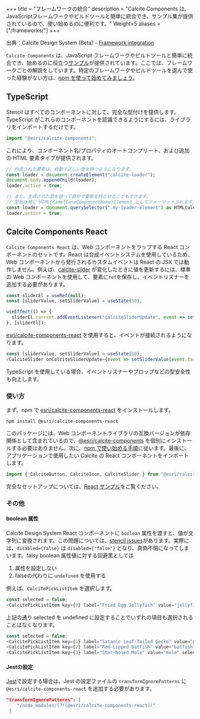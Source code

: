 +++
title = "フレームワークの統合"
description = "Calcite Components は、JavaScriptフレームワークやビルドツールと簡単に統合でき、サンプル集が提供されているので、使い始めるのに便利です。"
Weight=5
aliases = ["/frameworks/"]
+++

出典：Calcite Design System (Beta) - [Framework integration](https://developers.arcgis.com/calcite-design-system/frameworks/)

`Calcite Components` は、JavaScript フレームワークやビルドツールと簡単に統合でき、始めるのに役立つ[サンプル](https://github.com/Esri/calcite-components-examples)が提供されています。ここでは、フレームワークごとの解説をしています。特定のフレームワークやビルドツールを選んで使った経験がない方は、[npm を使って始めてみましょう](https://developers.arcgis.com/calcite-design-system/get-started/#use-the-npm-package)。

## TypeScript

Stencil はすべてのコンポーネントに対して、完全な型付けを提供します。TypeScript がこれらのコンポーネントを認識できるようにするには、ライブラリをインポートするだけです。

```JavaScript
import "@esri/calcite-components";
```

これにより、コンポーネント名/プロパティのオートコンプリート、および追加の HTML 要素タイプが提供されます。

```JavaScript
// 作成された要素は、自動で正しい型を持つようになります。
const loader = document.createElement("calcite-loader");
document.body.appendChild(loader);
loader.active = true;

// また、生成された型を使って自分で要素を持たせることもできます。
// 型名は常に HTML{CamelCaseComponentName}Element としてフォーマットされます。
const loader = document.querySelector(".my-loader-element") as HTMLCalciteLoaderElement;
loader.active = true;
```

## Calcite Components React

`Calcite Components React` は、Web コンポーネントをラップする React コンポーネントのセットです。React は合成イベントシステムを使用しているため、Web コンポーネントから発行されるカスタムイベントは React の JSX では動作しません。例えば、[calcite-slider](https://developers.arcgis.com/calcite-design-system/components/slider/) が変化したときに値を更新するには、標準の Web コンポーネントを使用して、要素に`ref`を保存し、イベントリスナーを追加する必要があります。

```JavaScript
const sliderEl = useRef(null);
const [sliderValue, setSliderValue] = useState(50);

useEffect(() => {
  sliderEl.current.addEventListener("calciteSliderUpdate", event => setSliderValue(event.target.value));
}, [sliderEl]);
```

[esri/calcite-components-react](https://www.npmjs.com/package/@esri/calcite-components-react) を使用すると、イベントが接続されるようになります。

```JavaScript
const [sliderValue, setSliderValue] = useState(50);
<CalciteSlider onCalciteSliderUpdate={event => setSliderValue(event.target.value)} />;
```

TypeScript を使用している場合、イベントリスナーやプロップなどの型安全性も向上します。

### 使い方

まず、npm で [esri/calcite-components-react](https://www.npmjs.com/package/@esri/calcite-components-react) をインストールします。

```
npm install @esri/calcite-components-react
```

このパッケージには、Web コンポーネントライブラリの互換バージョンが依存関係として含まれているので、[@esri/calcite-components](https://www.npmjs.com/package/@esri/calcite-components) を個別にインストールする必要はありません。次に、[npm で使い始める手順](https://developers.arcgis.com/calcite-design-system/get-started/#choose-a-build)に従います。最後に、アプリケーションで使用したい Calcite の React コンポーネントをインポートします。

```JavaScript
import { CalciteButton, CalciteIcon, CalciteSlider } from "@esri/calcite-components-react";
```

完全なセットアップについては、[React サンプル](https://github.com/Esri/calcite-components-examples/tree/master/react)をご覧ください。

### その他

#### boolean 属性
Calcite Design System React コンポーネントに `boolean` 属性を渡すと、値が文字列に変換されます。この問題については、[stencil issues](https://github.com/ionic-team/stencil-ds-output-targets/issues/123)があります。実際には、`disabled={false}` は `disabled={"false"}` となり、真偽不明になってしまいます。falsy boolean 属性値に対する回避策としては

1. 属性を設定しない
2. falseの代わりに `undefined` を使用する

例えば、`CalcitePickListItem` を選択します。

```JavaScript
const selected = false;
<CalcitePickListItem key={0} label="Fried Egg Jellyfish" value="jellyfish" selected={selected}></CalcitePickListItem>
```

上記の通り selected を undefined に設定することでいずれの項目も選択されることはなくなります。

```JavaScript
const selected = false;
<CalcitePickListItem key={1} label="Satanic Leaf-Tailed Gecko" value="gecko"></CalcitePickListItem>
<CalcitePickListItem key={2} label="Red-Lipped Batfish" value="batfish" selected={undefined}></CalcitePickListItem>
<CalcitePickListItem key={3} label="Star-Nosed Mole" value="mole" selected={selected ? true : undefined}></CalcitePickListItem>
```

#### Jestの設定

[Jest](https://jestjs.io/docs/configuration)で設定する場合は、Jest の設定ファイルの `transformIgnorePatterns` に `@esri/calcite-components-react` を追加する必要があります。

```JSON
"transformIgnorePatterns": [
    "/node_modules/(?!(@esri/calcite-components-react))"
 ]
```
